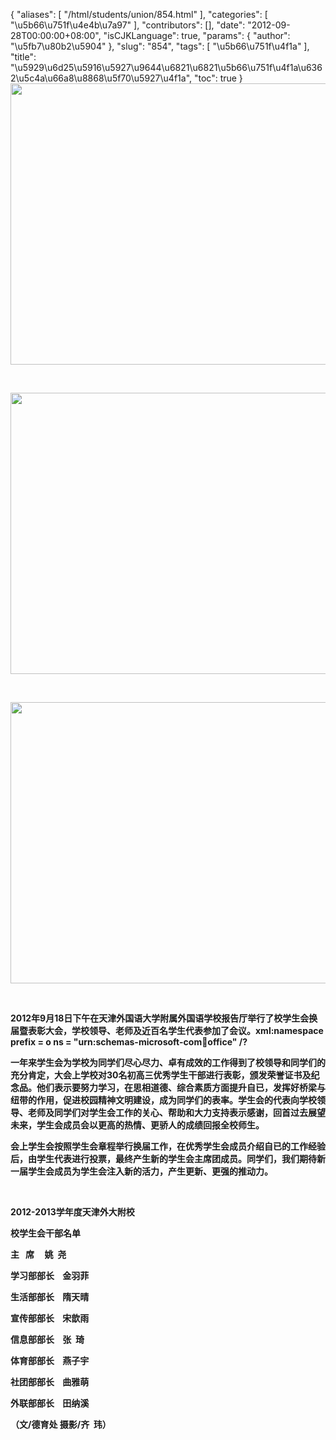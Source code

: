 {
    "aliases": [
        "/html/students/union/854.html"
    ],
    "categories": [
        "\u5b66\u751f\u4e4b\u7a97"
    ],
    "contributors": [],
    "date": "2012-09-28T00:00:00+08:00",
    "isCJKLanguage": true,
    "params": {
        "author": "\u5fb7\u80b2\u5904"
    },
    "slug": "854",
    "tags": [
        "\u5b66\u751f\u4f1a"
    ],
    "title": "\u5929\u6d25\u5916\u5927\u9644\u6821\u6821\u5b66\u751f\u4f1a\u6362\u5c4a\u66a8\u8868\u5f70\u5927\u4f1a",
    "toc": true
}
**<img
    src="https://cdn.tfls.online/mirror/full/3adedfd64b2e7573b6efe0ffef8bbbfe61b14e35.jpg"
    style="display:block;margin-left:auto;margin-right:auto;"
    decoding="async"
    fetchpriority="auto"
    loading="lazy"
    height="450"
    width="600"
/>**

 

**<img
    src="https://cdn.tfls.online/mirror/full/18878c8741d1573252533abbe285f1b01a847ab0.jpg"
    style="display:block;margin-left:auto;margin-right:auto;"
    decoding="async"
    fetchpriority="auto"
    loading="lazy"
    height="450"
    width="600"
/>**

 

**<img
    src="https://cdn.tfls.online/mirror/full/1d97477ccf80eaf0f7852b35f8c61dc41cbaf4dd.jpg"
    style="display:block;margin-left:auto;margin-right:auto;"
    decoding="async"
    fetchpriority="auto"
    loading="lazy"
    height="450"
    width="600"
/>**

 

**2012年9月18日下午在天津外国语大学附属外国语学校报告厅举行了校学生会换届暨表彰大会，学校领导、老师及近百名学生代表参加了会议。xml:namespace prefix = o ns = "urn:schemas-microsoft-com:office:office" /?**

**一年来学生会为学校为同学们尽心尽力、卓有成效的工作得到了校领导和同学们的充分肯定，大会上学校对30名初高三优秀学生干部进行表彰，颁发荣誉证书及纪念品。他们表示要努力学习，在思相道德、综合素质方面提升自已，发挥好桥梁与纽带的作用，促进校园精神文明建设，成为同学们的表率。学生会的代表向学校领导、老师及同学们对学生会工作的关心、帮助和大力支持表示感谢，回首过去展望未来，学生会成员会以更高的热情、更骄人的成绩回报全校师生。**

**会上学生会按照学生会章程举行换届工作，在优秀学生会成员介绍自已的工作经验后，由学生代表进行投票，最终产生新的学生会主席团成员。同学们，我们期待新一届学生会成员为学生会注入新的活力，产生更新、更强的推动力。**

 

**2012-2013学年度天津外大附校**

**校学生会干部名单**

**主   席     姚  尧**

**学习部部长    金羽菲**

**生活部部长    隋天晴**

**宣传部部长    宋歆雨**

**信息部部长    张  琦**

**体育部部长    燕子宇**

**社团部部长    曲雅萌**

**外联部部长    田纳溪**

**（文/德育处 摄影/齐  玮）**

